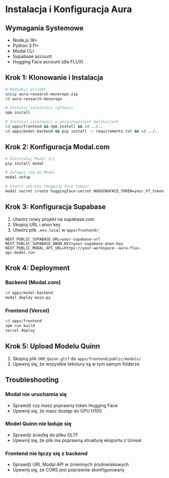 # Instalacja i Konfiguracja Aura

## Wymagania Systemowe

- Node.js 18+ 
- Python 3.11+
- Modal CLI
- Supabase account
- Hugging Face account (dla FLUX)

## Krok 1: Klonowanie i Instalacja

```bash
# Rozpakuj projekt
unzip aura-research-monorepo.zip
cd aura-research-monorepo

# Instaluj zależności (główne)
npm install

# Instaluj zależności w poszczególnych aplikacjach
cd apps/frontend && npm install && cd ../..
cd apps/modal-backend && pip install -r requirements.txt && cd ../..
```

## Krok 2: Konfiguracja Modal.com

```bash
# Zainstaluj Modal CLI
pip install modal

# Zaloguj się do Modal
modal setup

# Stwórz sekrety (Hugging Face token)
modal secret create huggingface-secret HUGGINGFACE_TOKEN=your_hf_token
```

## Krok 3: Konfiguracja Supabase

1. Utwórz nowy projekt na supabase.com
2. Skopiuj URL i anon key
3. Utwórz plik `.env.local` w `apps/frontend/`:

```env
NEXT_PUBLIC_SUPABASE_URL=your-supabase-url
NEXT_PUBLIC_SUPABASE_ANON_KEY=your-supabase-anon-key
NEXT_PUBLIC_MODAL_API_URL=https://your-workspace--aura-flux-api.modal.run
```

## Krok 4: Deployment

### Backend (Modal.com)
```bash
cd apps/modal-backend
modal deploy main.py
```

### Frontend (Vercel)
```bash
cd apps/frontend
npm run build
vercel deploy
```

## Krok 5: Upload Modelu Quinn

1. Skopiuj plik `SKM_Quinn.gltf` do `apps/frontend/public/models/`
2. Upewnij się, że wszystkie tekstury są w tym samym folderze

## Troubleshooting

### Modal nie uruchamia się
- Sprawdź czy masz poprawny token Hugging Face
- Upewnij się, że masz dostęp do GPU H100

### Model Quinn nie ładuje się
- Sprawdź ścieżkę do pliku GLTF
- Upewnij się, że plik ma poprawną strukturę eksportu z Unreal

### Frontend nie łączy się z backend
- Sprawdź URL Modal API w zmiennych środowiskowych
- Upewnij się, że CORS jest poprawnie skonfigurowany
